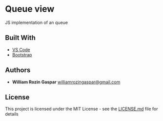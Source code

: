 # Queue view

JS implementation of an queue

## Built With

* [VS Code](https://code.visualstudio.com/)
* [Bootstrap](http://getbootstrap.com/)

## Authors

* **William Rozin Gaspar** <williamrozingaspar@gmail.com>

## License

This project is licensed under the MIT License - see the [LICENSE.md](LICENSE.md) file for details
